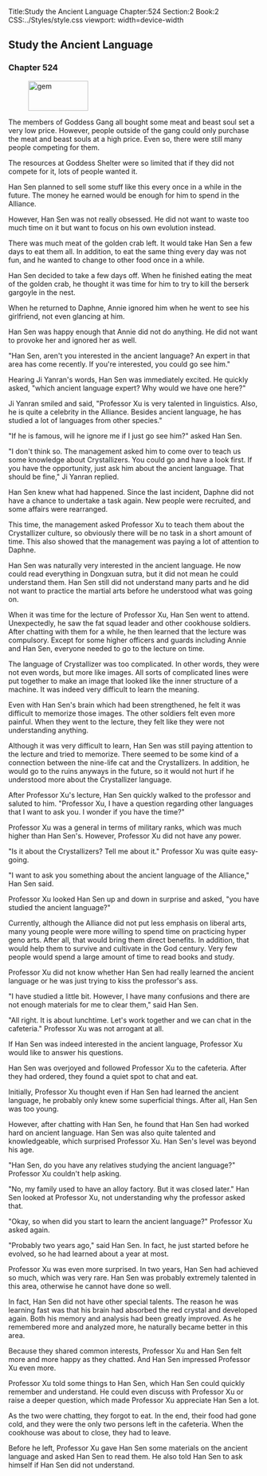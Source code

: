 Title:Study the Ancient Language 
Chapter:524 
Section:2 
Book:2 
CSS:../Styles/style.css 
viewport: width=device-width
  
## Study the Ancient Language
### Chapter 524 
<figure>
	<img src="../Images/gem.gif" alt="gem" id="gem" width="120" height="60" />
</figure>
  

  
  The members of Goddess Gang all bought some meat and beast soul set a very low price. However, people outside of the gang could only purchase the meat and beast souls at a high price. Even so, there were still many people competing for them.

The resources at Goddess Shelter were so limited that if they did not compete for it, lots of people wanted it.

Han Sen planned to sell some stuff like this every once in a while in the future. The money he earned would be enough for him to spend in the Alliance.

However, Han Sen was not really obsessed. He did not want to waste too much time on it but want to focus on his own evolution instead.

There was much meat of the golden crab left. It would take Han Sen a few days to eat them all. In addition, to eat the same thing every day was not fun, and he wanted to change to other food once in a while.

Han Sen decided to take a few days off. When he finished eating the meat of the golden crab, he thought it was time for him to try to kill the berserk gargoyle in the nest.

When he returned to Daphne, Annie ignored him when he went to see his girlfriend, not even glancing at him.

Han Sen was happy enough that Annie did not do anything. He did not want to provoke her and ignored her as well.

"Han Sen, aren't you interested in the ancient language? An expert in that area has come recently. If you're interested, you could go see him."

Hearing Ji Yanran's words, Han Sen was immediately excited. He quickly asked, "which ancient language expert? Why would we have one here?"

Ji Yanran smiled and said, "Professor Xu is very talented in linguistics. Also, he is quite a celebrity in the Alliance. Besides ancient language, he has studied a lot of languages from other species."

"If he is famous, will he ignore me if I just go see him?" asked Han Sen.

"I don't think so. The management asked him to come over to teach us some knowledge about Crystallizers. You could go and have a look first. If you have the opportunity, just ask him about the ancient language. That should be fine," Ji Yanran replied.

Han Sen knew what had happened. Since the last incident, Daphne did not have a chance to undertake a task again. New people were recruited, and some affairs were rearranged.

This time, the management asked Professor Xu to teach them about the Crystallizer culture, so obviously there will be no task in a short amount of time. This also showed that the management was paying a lot of attention to Daphne.

Han Sen was naturally very interested in the ancient language. He now could read everything in Dongxuan sutra, but it did not mean he could understand them. Han Sen still did not understand many parts and he did not want to practice the martial arts before he understood what was going on.

When it was time for the lecture of Professor Xu, Han Sen went to attend. Unexpectedly, he saw the fat squad leader and other cookhouse soldiers. After chatting with them for a while, he then learned that the lecture was compulsory. Except for some higher officers and guards including Annie and Han Sen, everyone needed to go to the lecture on time.

The language of Crystallizer was too complicated. In other words, they were not even words, but more like images. All sorts of complicated lines were put together to make an image that looked like the inner structure of a machine. It was indeed very difficult to learn the meaning.

Even with Han Sen's brain which had been strengthened, he felt it was difficult to memorize those images. The other soldiers felt even more painful. When they went to the lecture, they felt like they were not understanding anything.

Although it was very difficult to learn, Han Sen was still paying attention to the lecture and tried to memorize. There seemed to be some kind of a connection between the nine-life cat and the Crystallizers. In addition, he would go to the ruins anyways in the future, so it would not hurt if he understood more about the Crystallizer language.

After Professor Xu's lecture, Han Sen quickly walked to the professor and saluted to him. "Professor Xu, I have a question regarding other languages that I want to ask you. I wonder if you have the time?"

Professor Xu was a general in terms of military ranks, which was much higher than Han Sen's. However, Professor Xu did not have any power.

"Is it about the Crystallizers? Tell me about it." Professor Xu was quite easy-going.

"I want to ask you something about the ancient language of the Alliance," Han Sen said.

Professor Xu looked Han Sen up and down in surprise and asked, "you have studied the ancient language?"

Currently, although the Alliance did not put less emphasis on liberal arts, many young people were more willing to spend time on practicing hyper geno arts. After all, that would bring them direct benefits. In addition, that would help them to survive and cultivate in the God century. Very few people would spend a large amount of time to read books and study.

Professor Xu did not know whether Han Sen had really learned the ancient language or he was just trying to kiss the professor's ass.

"I have studied a little bit. However, I have many confusions and there are not enough materials for me to clear them," said Han Sen.

"All right. It is about lunchtime. Let's work together and we can chat in the cafeteria." Professor Xu was not arrogant at all.

If Han Sen was indeed interested in the ancient language, Professor Xu would like to answer his questions.

Han Sen was overjoyed and followed Professor Xu to the cafeteria. After they had ordered, they found a quiet spot to chat and eat.

Initially, Professor Xu thought even if Han Sen had learned the ancient language, he probably only knew some superficial things. After all, Han Sen was too young.

However, after chatting with Han Sen, he found that Han Sen had worked hard on ancient language. Han Sen was also quite talented and knowledgeable, which surprised Professor Xu. Han Sen's level was beyond his age.

"Han Sen, do you have any relatives studying the ancient language?" Professor Xu couldn't help asking.

"No, my family used to have an alloy factory. But it was closed later." Han Sen looked at Professor Xu, not understanding why the professor asked that.

"Okay, so when did you start to learn the ancient language?" Professor Xu asked again.

"Probably two years ago," said Han Sen. In fact, he just started before he evolved, so he had learned about a year at most.

Professor Xu was even more surprised. In two years, Han Sen had achieved so much, which was very rare. Han Sen was probably extremely talented in this area, otherwise he cannot have done so well.

In fact, Han Sen did not have other special talents. The reason he was learning fast was that his brain had absorbed the red crystal and developed again. Both his memory and analysis had been greatly improved. As he remembered more and analyzed more, he naturally became better in this area.

Because they shared common interests, Professor Xu and Han Sen felt more and more happy as they chatted. And Han Sen impressed Professor Xu even more.

Professor Xu told some things to Han Sen, which Han Sen could quickly remember and understand. He could even discuss with Professor Xu or raise a deeper question, which made Professor Xu appreciate Han Sen a lot.

As the two were chatting, they forgot to eat. In the end, their food had gone cold, and they were the only two persons left in the cafeteria. When the cookhouse was about to close, they had to leave.

Before he left, Professor Xu gave Han Sen some materials on the ancient language and asked Han Sen to read them. He also told Han Sen to ask himself if Han Sen did not understand.
